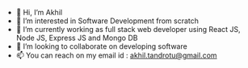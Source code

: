 - 👋 Hi, I’m Akhil
- 👀 I’m interested in Software Development from scratch 
- 🌱 I’m currently working as full stack web developer using React JS, Node JS, Express JS and Mongo DB
- 💞️ I’m looking to collaborate on developing software
- 📫 You can reach on my email id : akhil.tandrotu@gmail.com

<!---
Akhil-146/Akhil-146 is a ✨ special ✨ repository because its `README.md` (this file) appears on your GitHub profile.
You can click the Preview link to take a look at your changes.
--->
